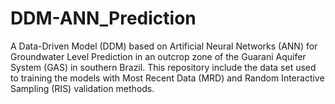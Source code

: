 # DDM-ANN_Prediction
A Data-Driven Model (DDM) based on Artificial Neural Networks (ANN) for Groundwater Level Prediction in an outcrop zone of the Guarani Aquifer System (GAS) in southern Brazil. This repository include the data set used to training the models with Most Recent Data (MRD) and Random Interactive Sampling (RIS) validation methods. 
